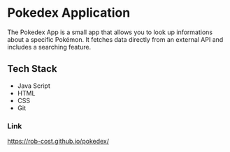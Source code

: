 # Pokedex Application
The Pokedex App is a small app that allows you to look up informations about a specific Pokémon. It fetches data directly from an external API and includes a searching feature. 

## Tech Stack
- Java Script
- HTML
- CSS
- Git

### Link
https://rob-cost.github.io/pokedex/
